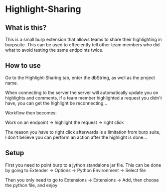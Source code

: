 # Highlight-Sharing

## What is this?

This is a small burp extension that allows teams to share their highlighting in burpsuite. This can be used to effeciently tell other team members who did what to avoid testing the same endpoints twice.


## How to use

Go to the Highlight-Sharing tab, enter the dbString, as well as the project name.

When connecting to the server the server will automatically update you on highlights and comments, if a team member highlighted a request you didn't have, you can get the highlight be reconnecting...

Workflow then becomes:

Work on an endpoint -> highlight the request -> right click

The reason you have to right click afterwards is a limitation from burp suite, I don't believe you can perform an action after the highlight is done...


## Setup

First you need to point burp to a jython standalone jar file. This can be done by going to Extender -> Options -> Python Environment -> Select file

Then you only need to go to Extensions -> Extensions -> Add, then choose the python file, and enjoy
